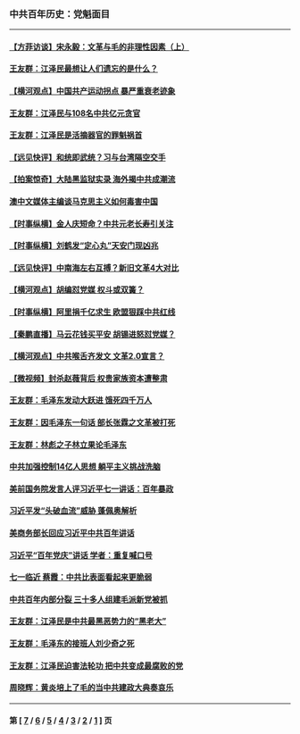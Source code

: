 ### 中共百年历史：党魁面目
---
#### [【方菲访谈】宋永毅：文革与毛的非理性因素（上）](../../pages/nf1176107/n13469956.md?01090430) 
#### [王友群：江泽民最想让人们遗忘的是什么？](../../pages/nf1176107/n13408949.md?01090430) 
#### [【横河观点】中国共产运动拐点 暴严重衰老迹象](../../pages/nf1176107/n13388333.md?01090430) 
#### [王友群：江泽民与108名中共亿元贪官](../../pages/nf1176107/n13352358.md?01090430) 
#### [王友群：江泽民是活摘器官的罪魁祸首](../../pages/nf1176107/n13336903.md?01090430) 
#### [【远见快评】和统即武统？习与台湾隔空交手](../../pages/nf1176107/n13297739.md?01090430) 
#### [【拍案惊奇】大陆黑监狱实录 海外揭中共成潮流](../../pages/nf1176107/n13288853.md?01090430) 
#### [澳中文媒体主编谈马克思主义如何毒害中国](../../pages/nf1176107/n13257387.md?01090430) 
#### [【时事纵横】金人庆短命？中共元老长寿引关注](../../pages/nf1176107/n13217934.md?01090430) 
#### [【时事纵横】刘鹤发“定心丸”天安门现凶兆](../../pages/nf1176107/n13215416.md?01090430) 
#### [【远见快评】中南海左右互搏？新旧文革4大对比](../../pages/nf1176107/n13214745.md?01090430) 
#### [【横河观点】胡编怼党媒 权斗或双簧？](../../pages/nf1176107/n13210864.md?01090430) 
#### [【时事纵横】阿里捐千亿求生 欧盟狠踩中共红线](../../pages/nf1176107/n13206431.md?01090430) 
#### [【秦鹏直播】马云花钱买平安 胡锡进怒怼党媒？](../../pages/nf1176107/n13206392.md?01090430) 
#### [【横河观点】中共喉舌齐发文 文革2.0宣言？](../../pages/nf1176107/n13201248.md?01090430) 
#### [【微视频】封杀赵薇背后 权贵家族资本遭整肃](../../pages/nf1176107/n13197798.md?01090430) 
#### [王友群：毛泽东发动大跃进 饿死四千万人](../../pages/nf1176107/n13177158.md?01090430) 
#### [王友群：因毛泽东一句话 部长张霖之文革被打死](../../pages/nf1176107/n13161711.md?01090430) 
#### [王友群：林彪之子林立果论毛泽东](../../pages/nf1176107/n13128622.md?01090430) 
#### [中共加强控制14亿人思想 躺平主义挑战洗脑](../../pages/nf1176107/n13094299.md?01090430) 
#### [美前国务院发言人评习近平七一讲话：百年暴政](../../pages/nf1176107/n13066986.md?01090430) 
#### [习近平发“头破血流”威胁 蓬佩奥解析](../../pages/nf1176107/n13063604.md?01090430) 
#### [美商务部长回应习近平中共百年讲话](../../pages/nf1176107/n13062903.md?01090430) 
#### [习近平“百年党庆”讲话 学者：重复喊口号](../../pages/nf1176107/n13061411.md?01090430) 
#### [七一临近 蔡霞：中共比表面看起来更脆弱](../../pages/nf1176107/n13056418.md?01090430) 
#### [中共百年内部分裂 三十多人组建毛派新党被抓](../../pages/nf1176107/n13044023.md?01090430) 
#### [王友群：江泽民是中共最黑恶势力的“黑老大”](../../pages/nf1176107/n13022180.md?01090430) 
#### [王友群：毛泽东的接班人刘少奇之死](../../pages/nf1176107/n12991772.md?01090430) 
#### [王友群：江泽民迫害法轮功 把中共变成最腐败的党](../../pages/nf1176107/n12947347.md?01090430) 
#### [周晓辉：黄炎培上了毛的当中共建政大典奏哀乐](../../pages/nf1176107/n12942780.md?01090430) 

---
#### 第 [ [7](./7.md?01090430) / [6](./6.md?01090430) / [5](./5.md?01090430) / [4](./4.md?01090430) / [3](./3.md?01090430) / [2](./2.md?01090430) / [1](./1.md?01090430) ] 页
